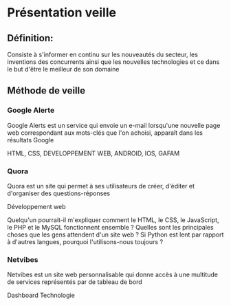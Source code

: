 # Présentation veille


## Définition:

Consiste à s'informer en continu sur les nouveautés du secteur, les inventions des concurrents ainsi que les nouvelles technologies
et ce dans le but d'être le meilleur de son domaine

## Méthode de veille

### Google Alerte

Google Alerts est un service qui envoie un e-mail lorsqu'une nouvelle page web correspondant aux mots-clés que l'on achoisi, apparaît dans
les résultats Google

HTML, CSS, DEVELOPPEMENT WEB, ANDROID, IOS, GAFAM

### Quora

Quora est un site qui permet à ses utilisateurs de créer, d'éditer et d'organiser des questions-réponses

Développement web

Quelqu'un pourrait-il m'expliquer comment le HTML, le CSS, le JavaScript, le PHP et le MySQL fonctionnent ensemble ?
Quelles sont les principales choses que les gens attendent d'un site web ?
Si Python est lent par rapport à d'autres langues, pourquoi l'utilisons-nous toujours ?

### Netvibes

Netvibes est un site web personnalisable qui donne accès à une multitude de services représentés par de tableau de bord

Dashboard Technologie

